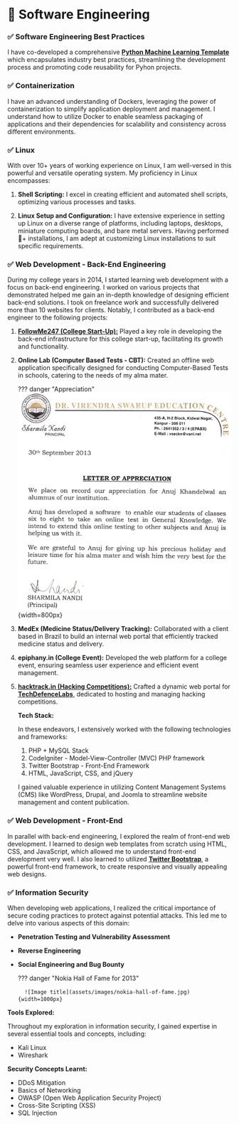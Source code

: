 # **🚀 Software Engineering**

### **✅ Software Engineering Best Practices**

I have co-developed a comprehensive [**Python Machine Learning Template**](https://github.com/anujonthemove/Python-Machine-Learning-Template) which encapsulates industry best practices, streamlining the development process and promoting code reusability for Pyhon projects.  

### **✅ Containerization**
I have an advanced understanding of Dockers, leveraging the power of containerization to simplify application deployment and management. I understand how to utilize Docker to enable seamless packaging of applications and their dependencies for scalability and consistency across different environments.

### **✅ Linux**

With over 10+ years of working experience on Linux, I am well-versed in this powerful and versatile operating system. My proficiency in Linux encompasses:

1. **Shell Scripting:** I excel in creating efficient and automated shell scripts, optimizing various processes and tasks.

2. **Linux Setup and Configuration:** I have extensive experience in setting up Linux on a diverse range of platforms, including laptops, desktops, miniature computing boards, and bare metal servers. Having performed 💯+ installations, I am adept at customizing Linux installations to suit specific requirements.

### **✅ Web Development - Back-End Engineering**

During my college years in 2014, I started learning web development with a focus on back-end engineering. I worked on various projects that demonstrated helped me gain an in-depth knowledge of designing efficient back-end solutions. I took on freelance work and successfully delivered more than 10 websites for clients. Notably, I contributed as a back-end engineer to the following projects:

1. [**FollowMe247 (College Start-Up):**](https://www.youtube.com/watch?v=n4YmCYKtp2I&ab_channel=AnujKhandelwal) Played a key role in developing the back-end infrastructure for this college start-up, facilitating its growth and functionality.

2. **Online Lab (Computer Based Tests - CBT):** Created an offline web application specifically designed for conducting Computer-Based Tests in schools, catering to the needs of my alma mater.

    ??? danger "Appreciation"
        ![Image title](assets/images/appreciation.jpg){width=800px}

3. **MedEx (Medicine Status/Delivery Tracking):** Collaborated with a client based in Brazil to build an internal web portal that efficiently tracked medicine status and delivery.

4. **epiphany.in (College Event):** Developed the web platform for a college event, ensuring seamless user experience and efficient event management.

5. [**hacktrack.in (Hacking Competitions):**](https://www.facebook.com/events/netaji-subhas-institute-of-technology/hacktrack-a-workshop-on-ethical-hacking-and-information-security-by-mrsunny-vagh/558818067475333/) Crafted a dynamic web portal for [**TechDefenceLabs**](https://techdefencelabs.com/), dedicated to hosting and managing hacking competitions.


    **Tech Stack:**

    In these endeavors, I extensively worked with the following technologies and frameworks:

    1. PHP + MySQL Stack
    2. CodeIgniter - Model-View-Controller (MVC) PHP framework
    3. Twitter Bootstrap - Front-End Framework
    4. HTML, JavaScript, CSS, and jQuery

    I gained valuable experience in utilizing Content Management Systems (CMS) like WordPress, Drupal, and Joomla to streamline website management and content publication.



### **✅ Web Development - Front-End**

In parallel with back-end engineering, I explored the realm of front-end web development. I learned to design web templates from scratch using HTML, CSS, and JavaScript, which allowed me to understand front-end development very well. I also learned to utilized [**Twitter Bootstrap**](https://getbootstrap.com/2.0.2/), a powerful front-end framework, to create responsive and visually appealing web designs.

### **✅ Information Security**
When developing web applications, I realized the critical importance of secure coding practices to protect against potential attacks. This led me to delve into various aspects of this domain:

* **Penetration Testing and Vulnerability Assessment**

* **Reverse Engineering** 

* **Social Engineering and Bug Bounty**

    ??? danger "Nokia Hall of Fame for 2013"
        
        ![Image title](assets/images/nokia-hall-of-fame.jpg){width=1000px}


**Tools Explored:**

Throughout my exploration in information security, I gained expertise in several essential tools and concepts, including:

* Kali Linux
* Wireshark

**Security Concepts Learnt:**

* DDoS Mitigation
* Basics of Networking
* OWASP (Open Web Application Security Project)
* Cross-Site Scripting (XSS)
* SQL Injection
